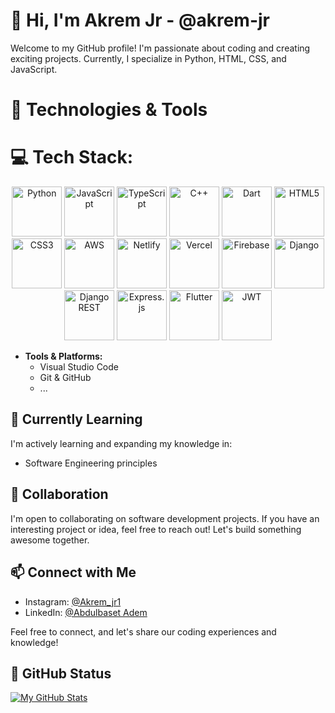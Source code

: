 # 👋 Hi, I'm Akrem Jr - @akrem-jr

Welcome to my GitHub profile! I'm passionate about coding and creating exciting projects. Currently, I specialize in Python, HTML, CSS, and JavaScript.

# 🔧 Technologies & Tools
# 💻 Tech Stack:

<div align="center">
    <img width="80" src="https://img.shields.io/badge/python-3670A0?style=for-the-badge&logo=python&logoColor=ffdd54" alt="Python"/>
    <img width="80" src="https://img.shields.io/badge/javascript-%23323330.svg?style=for-the-badge&logo=javascript&logoColor=%23F7DF1E" alt="JavaScript"/>
    <img width="80" src="https://img.shields.io/badge/typescript-%23007ACC.svg?style=for-the-badge&logo=typescript&logoColor=white" alt="TypeScript"/>
    <img width="80" src="https://img.shields.io/badge/c++-%2300599C.svg?style=for-the-badge&logo=c%2B%2B&logoColor=white" alt="C++"/>
    <img width="80" src="https://img.shields.io/badge/dart-%230175C2.svg?style=for-the-badge&logo=dart&logoColor=white" alt="Dart"/>
    <img width="80" src="https://img.shields.io/badge/html5-%23E34F26.svg?style=for-the-badge&logo=html5&logoColor=white" alt="HTML5"/>
    <img width="80" src="https://img.shields.io/badge/css3-%231572B6.svg?style=for-the-badge&logo=css3&logoColor=white" alt="CSS3"/>
    <img width="80" src="https://img.shields.io/badge/AWS-%23FF9900.svg?style=for-the-badge&logo=amazon-aws&logoColor=white" alt="AWS"/>
    <img width="80" src="https://img.shields.io/badge/netlify-%23000000.svg?style=for-the-badge&logo=netlify&logoColor=#00C7B7" alt="Netlify"/>
    <img width="80" src="https://img.shields.io/badge/vercel-%23000000.svg?style=for-the-badge&logo=vercel&logoColor=white" alt="Vercel"/>
    <img width="80" src="https://img.shields.io/badge/firebase-%23039BE5.svg?style=for-the-badge&logo=firebase" alt="Firebase"/>
    <img width="80" src="https://img.shields.io/badge/django-%23092E20.svg?style=for-the-badge&logo=django&logoColor=white" alt="Django"/>
    <img width="80" src="https://img.shields.io/badge/DJANGO-REST-ff1709?style=for-the-badge&logo=django&logoColor=white&color=ff1709&labelColor=gray" alt="Django REST"/>
    <img width="80" src="https://img.shields.io/badge/express.js-%23404d59.svg?style=for-the-badge&logo=express&logoColor=%2361DAFB" alt="Express.js"/>
    <img width="80" src="https://img.shields.io/badge/Flutter-%2302569B.svg?style=for-the-badge&logo=Flutter&logoColor=white" alt="Flutter"/>
    <img width="80" src="https://img.shields.io/badge/JWT-black?style=for-the-badge&logo=JSON%20web%20tokens" alt="JWT"/>
   
</div>



- **Tools & Platforms:** 
  - Visual Studio Code
  - Git & GitHub
  - ...

## 🌱 Currently Learning

I'm actively learning and expanding my knowledge in:

- Software Engineering principles

## 💼 Collaboration

I'm open to collaborating on software development projects. If you have an interesting project or idea, feel free to reach out! Let's build something awesome together.

## 📫 Connect with Me

- Instagram: [@Akrem_jr1](https://www.instagram.com/Akrem_jr1/)
- LinkedIn: [@Abdulbaset Adem](https://www.linkedin.com/in/abdulbaset-adem-484a87271/)

Feel free to connect, and let's share our coding experiences and knowledge!

## 🚀 GitHub Status

[![My GitHub Stats](https://github-readme-stats.vercel.app/api?username=akrem-jr&show_icons=true&theme=radical)](https://github.com/akrem-jr)

<!-- Feel free to customize the sections and add more information based on your preferences. -->
